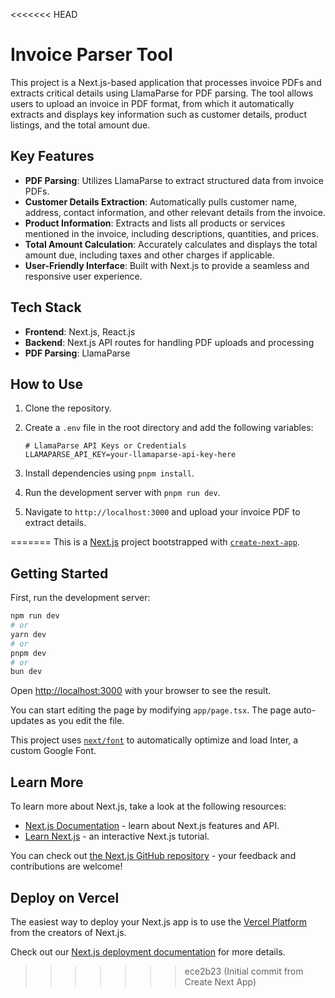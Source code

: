 <<<<<<< HEAD
# Invoice Parser Tool

This project is a Next.js-based application that processes invoice PDFs and extracts critical details using LlamaParse for PDF parsing. The tool allows users to upload an invoice in PDF format, from which it automatically extracts and displays key information such as customer details, product listings, and the total amount due.

## Key Features
- **PDF Parsing**: Utilizes LlamaParse to extract structured data from invoice PDFs.
- **Customer Details Extraction**: Automatically pulls customer name, address, contact information, and other relevant details from the invoice.
- **Product Information**: Extracts and lists all products or services mentioned in the invoice, including descriptions, quantities, and prices.
- **Total Amount Calculation**: Accurately calculates and displays the total amount due, including taxes and other charges if applicable.
- **User-Friendly Interface**: Built with Next.js to provide a seamless and responsive user experience.

## Tech Stack
- **Frontend**: Next.js, React.js
- **Backend**: Next.js API routes for handling PDF uploads and processing
- **PDF Parsing**: LlamaParse

## How to Use
1. Clone the repository.
2. Create a `.env` file in the root directory and add the following variables:

    ```plaintext
    # LlamaParse API Keys or Credentials
    LLAMAPARSE_API_KEY=your-llamaparse-api-key-here
    ```

3. Install dependencies using `pnpm install`.
4. Run the development server with `pnpm run dev`.
5. Navigate to `http://localhost:3000` and upload your invoice PDF to extract details.

=======
This is a [Next.js](https://nextjs.org/) project bootstrapped with [`create-next-app`](https://github.com/vercel/next.js/tree/canary/packages/create-next-app).

## Getting Started

First, run the development server:

```bash
npm run dev
# or
yarn dev
# or
pnpm dev
# or
bun dev
```

Open [http://localhost:3000](http://localhost:3000) with your browser to see the result.

You can start editing the page by modifying `app/page.tsx`. The page auto-updates as you edit the file.

This project uses [`next/font`](https://nextjs.org/docs/basic-features/font-optimization) to automatically optimize and load Inter, a custom Google Font.

## Learn More

To learn more about Next.js, take a look at the following resources:

- [Next.js Documentation](https://nextjs.org/docs) - learn about Next.js features and API.
- [Learn Next.js](https://nextjs.org/learn) - an interactive Next.js tutorial.

You can check out [the Next.js GitHub repository](https://github.com/vercel/next.js/) - your feedback and contributions are welcome!

## Deploy on Vercel

The easiest way to deploy your Next.js app is to use the [Vercel Platform](https://vercel.com/new?utm_medium=default-template&filter=next.js&utm_source=create-next-app&utm_campaign=create-next-app-readme) from the creators of Next.js.

Check out our [Next.js deployment documentation](https://nextjs.org/docs/deployment) for more details.
>>>>>>> ece2b23 (Initial commit from Create Next App)
